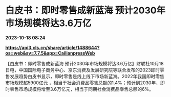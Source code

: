 # 白皮书：即时零售成新蓝海 预计2030年市场规模将达3.6万亿

**2023-10-18 08:24**

**https://api3.cls.cn/share/article/1488644?os=web&sv=7.7.5&app=CailianpressWeb**

【白皮书：即时零售成新蓝海 预计2030年市场规模将达3.6万亿】财联社10月18日电，中国国际电子商务中心、京东消费及发展研究院等联合发布的2023即时零售发展趋势白皮书显示，即时零售是线上线下市场新蓝海。2022年我国即时零售市场规模超5900亿元 ，相当于社会消费品零售总额的1.4%；预计到2030年，即时零售市场规模将增至3.6万亿元，相当于同期社会消费品零售总额的6%。